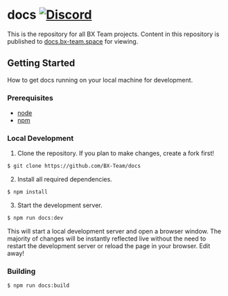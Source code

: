 # docs [![Discord](https://img.shields.io/discord/931595732752953375.svg?label=&logo=discord&logoColor=ffffff&color=7389D8&labelColor=6A7EC2)](https://discord.gg/p7cxhw7E2M)

This is the repository for all BX Team projects. Content in this
repository is published to [docs.bx-team.space](https://docs.bx-team.space) for viewing.

## Getting Started

How to get docs running on your local machine for development.

### Prerequisites

- [node](https://nodejs.org)
- [npm](https://www.npmjs.com/)

### Local Development

1. Clone the repository. If you plan to make changes, create a fork first!

```bash
$ git clone https://github.com/BX-Team/docs
```

2. Install all required dependencies.

```bash
$ npm install
```

3. Start the development server.

```bash
$ npm run docs:dev
```

This will start a local development server and open a browser window. The majority of changes will
be instantly reflected live without the need to restart the development server or reload the page in
your browser. Edit away!

### Building

```bash
$ npm run docs:build
```
